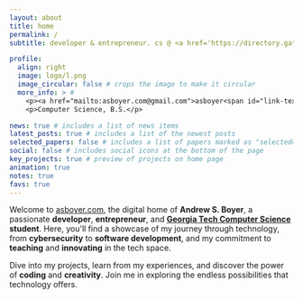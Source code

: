 ```yaml
---
layout: about
title: home
permalink: /
subtitle: developer & entrepreneur. cs @ <a href='https://directory.gatech.edu/directory/detail/Andrew/Boyer?dn=ZnUPgG7TRJIo1QcqJFfjAfNGjE%2BJf2zzmGiOToNIXG8YW6T9aPf9YRhnOHmk5oTS'>georgia tech</a>.

profile:
  align: right
  image: logo/l.png
  image_circular: false # crops the image to make it circular
  more_info: > #
    <p><a href="mailto:asboyer.com@gmail.com">asboyer<span id="link-text">.</span>com<span id="link-text">@</span>gmail<span id="link-text">.</span>com<a/></p>
    <p>Computer Science, B.S.</p>

news: true # includes a list of news items
latest_posts: true # includes a list of the newest posts
selected_papers: false # includes a list of papers marked as "selected={true}"
social: false # includes social icons at the bottom of the page
key_projects: true # preview of projects on home page
animation: true
notes: true
favs: true
---
```


Welcome to [asboyer.com](https://asboyer.com), the digital home of **Andrew S. Boyer**, a passionate **developer**, **entrepreneur**, and **[Georgia Tech Computer Science](https://www.cc.gatech.edu/) student**. Here, you'll find a showcase of my journey through technology, from **cybersecurity** to **software development**, and my commitment to **teaching** and **innovating** in the tech space.

Dive into my projects, learn from my experiences, and discover the power of **coding** and **creativity**. Join me in exploring the endless possibilities that technology offers.
